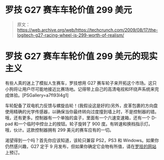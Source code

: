 # 罗技 G27 赛车车轮价值 299 美元

> 原文：<https://web.archive.org/web/https://techcrunch.com/2009/08/17/the-logitech-g27-racing-wheel-is-299-worth-of-realism/>

# 罗技 G27 赛车车轮价值 299 美元的现实主义

有些人真的迷上了模拟人生赛车，罗技想用 G27 赛车轮子来开拓这个市场。这只小狗将让用户尽可能地接近比赛场地。记得带上自己的高清电视和环绕声系统来完成体验。[PSGallery=a7fl93l4g1]

车轮配备了双电机力反馈与螺旋齿轮！(我假设这是好的)另外，皮革包裹的方向盘使用精确的光学传感器，以确保当你最终转向过度撞到墙上时，不是控制器的错。哦，还有更多。控制器有一个单独的盒子，里面有一个六速变速箱，还有一个 D-pad 和一个临时中控台上的按钮。轮子旋转了 900 度。有转速和换档指示灯。哦，伙计。这款控制器拥有 299 美元的赛车应有的一切。

渴望得到一个吗？首先你应该知道，该轮只兼容 PS2，PS3 和 Windows。如果你仍然感兴趣，G27 定于 9 月发布，但如果你确定它会物有所值，请在[罗技的网站](https://web.archive.org/web/20221006053332/http://www.logitech.com/index.cfm/gaming/pc_gaming/wheels/devices/5184)上预订。